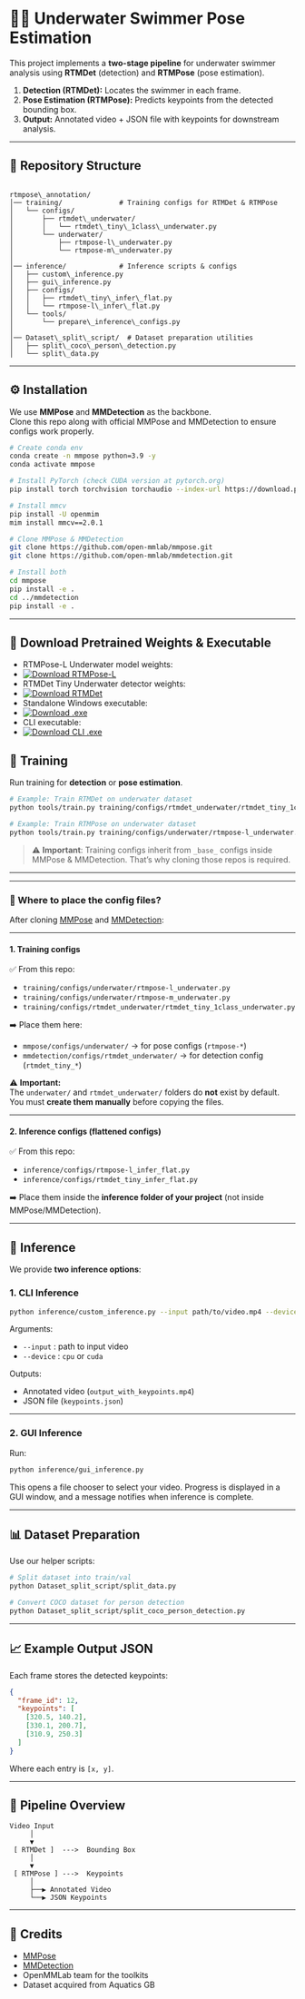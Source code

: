 # 🏊‍♂️ Underwater Swimmer Pose Estimation  

This project implements a **two-stage pipeline** for underwater swimmer analysis using **RTMDet** (detection) and **RTMPose** (pose estimation).  

1. **Detection (RTMDet):** Locates the swimmer in each frame.  
2. **Pose Estimation (RTMPose):** Predicts keypoints from the detected bounding box.  
3. **Output:** Annotated video + JSON file with keypoints for downstream analysis.  

---

## 📂 Repository Structure  

```

rtmpose\_annotation/
│── training/              # Training configs for RTMDet & RTMPose
│   └── configs/
│       ├── rtmdet\_underwater/
│       │   └── rtmdet\_tiny\_1class\_underwater.py
│       └── underwater/
│           ├── rtmpose-l\_underwater.py
│           └── rtmpose-m\_underwater.py
│
│── inference/             # Inference scripts & configs
│   ├── custom\_inference.py
│   ├── gui\_inference.py
│   ├── configs/
│   │   ├── rtmdet\_tiny\_infer\_flat.py
│   │   └── rtmpose-l\_infer\_flat.py
│   └── tools/
│       └── prepare\_inference\_configs.py
│
│── Dataset\_split\_script/  # Dataset preparation utilities
│   ├── split\_coco\_person\_detection.py
│   └── split\_data.py

````

---

## ⚙️ Installation  

We use **MMPose** and **MMDetection** as the backbone.  
Clone this repo along with official MMPose and MMDetection to ensure configs work properly.  

```bash
# Create conda env
conda create -n mmpose python=3.9 -y
conda activate mmpose

# Install PyTorch (check CUDA version at pytorch.org)
pip install torch torchvision torchaudio --index-url https://download.pytorch.org/whl/cu118

# Install mmcv
pip install -U openmim
mim install mmcv==2.0.1

# Clone MMPose & MMDetection
git clone https://github.com/open-mmlab/mmpose.git
git clone https://github.com/open-mmlab/mmdetection.git

# Install both
cd mmpose
pip install -e .
cd ../mmdetection
pip install -e .
````

---

## 🔗 Download Pretrained Weights & Executable  

- RTMPose-L Underwater model weights:
- [![Download RTMPose-L](https://img.shields.io/badge/Download-RTMPose--L-blue?style=for-the-badge&logo=google-drive)](https://drive.google.com/uc?export=download&id=1mQsvfwqmI_VVCbJjAS8RbAHE-z94kTEz)  
- RTMDet Tiny Underwater detector weights:
- [![Download RTMDet](https://img.shields.io/badge/Download-RTMDet-green?style=for-the-badge&logo=google-drive)](https://drive.google.com/uc?export=download&id=16XoZciKUtFzZoXHsfgBdtinbc0H47dzc)  
- Standalone Windows executable:
- [![Download .exe](https://img.shields.io/badge/Download-Windows--Executable-orange?style=for-the-badge&logo=windows)](https://drive.google.com/uc?export=download&id=1vimRGwq2KG98vJqaeZjFHs2gKCD7y1FN)
- CLI executable:
- [![Download CLI .exe](https://img.shields.io/badge/Download-CLI--Executable-red?style=for-the-badge&logo=terminal)](https://drive.google.com/uc?export=download&id=1CkEfsQmZG41cTi7Y5JdzUOvDVf2UVfzs)


## 🚀 Training

Run training for **detection** or **pose estimation**.

```bash
# Example: Train RTMDet on underwater dataset
python tools/train.py training/configs/rtmdet_underwater/rtmdet_tiny_1class_underwater.py

# Example: Train RTMPose on underwater dataset
python tools/train.py training/configs/underwater/rtmpose-l_underwater.py
```

> ⚠️ **Important**: Training configs inherit from `_base_` configs inside MMPose & MMDetection.
> That’s why cloning those repos is required.

---

---

### 📂 Where to place the config files?

After cloning [MMPose](https://github.com/open-mmlab/mmpose) and [MMDetection](https://github.com/open-mmlab/mmdetection):

---

#### 1. Training configs

✅ From this repo:  
- `training/configs/underwater/rtmpose-l_underwater.py`  
- `training/configs/underwater/rtmpose-m_underwater.py`  
- `training/configs/rtmdet_underwater/rtmdet_tiny_1class_underwater.py`  

➡️ Place them here:  
- `mmpose/configs/underwater/` → for pose configs (`rtmpose-*`)  
- `mmdetection/configs/rtmdet_underwater/` → for detection config (`rtmdet_tiny_*`)  

⚠️ **Important:**  
The `underwater/` and `rtmdet_underwater/` folders do **not** exist by default.  
You must **create them manually** before copying the files.  

---

#### 2. Inference configs (flattened configs)

✅ From this repo:  
- `inference/configs/rtmpose-l_infer_flat.py`  
- `inference/configs/rtmdet_tiny_infer_flat.py`  

➡️ Place them inside the **inference folder of your project** (not inside MMPose/MMDetection). 

---

## 🎯 Inference

We provide **two inference options**:

### 1. CLI Inference

```bash
python inference/custom_inference.py --input path/to/video.mp4 --device cuda
```

Arguments:

* `--input` : path to input video
* `--device` : `cpu` or `cuda`

Outputs:

* Annotated video (`output_with_keypoints.mp4`)
* JSON file (`keypoints.json`)

---

### 2. GUI Inference

Run:

```bash
python inference/gui_inference.py
```

This opens a file chooser to select your video.
Progress is displayed in a GUI window, and a message notifies when inference is complete.

---

## 📊 Dataset Preparation

Use our helper scripts:

```bash
# Split dataset into train/val
python Dataset_split_script/split_data.py

# Convert COCO dataset for person detection
python Dataset_split_script/split_coco_person_detection.py
```

---

## 📈 Example Output JSON

Each frame stores the detected keypoints:

```json
{
  "frame_id": 12,
  "keypoints": [
    [320.5, 140.2], 
    [330.1, 200.7], 
    [310.9, 250.3]
  ]
}
```

Where each entry is `[x, y]`.

---

## 🔗 Pipeline Overview

```
Video Input
     │
     ▼
 [ RTMDet ]  --->  Bounding Box
     │
     ▼
 [ RTMPose ] --->  Keypoints
     │
     ├──▶ Annotated Video
     └──▶ JSON Keypoints
```

---

## 🙏 Credits

* [MMPose](https://github.com/open-mmlab/mmpose)
* [MMDetection](https://github.com/open-mmlab/mmdetection)
* OpenMMLab team for the toolkits
* Dataset acquired from Aquatics GB
